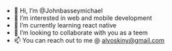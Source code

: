 - 👋 Hi, I’m @Johnbasseymichael
- 👀 I’m interested in web and mobile development
- 🌱 I’m currently learning react native
- 💞️ I’m looking to collaborate with you as a teem 
- 📫 You can reach out to me @ alvoskiny@gmail.com

<!---
Johnbasseymichael/Johnbasseymichael is a ✨ special ✨ repository because its `README.md` (this file) appears on your GitHub profile.
You can click the Preview link to take a look at your changes.
--->
